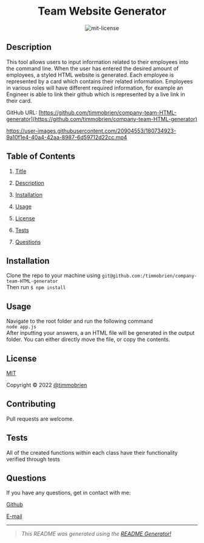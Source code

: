 

<center>

# Team Website Generator <a name="title"></a><br>

![mit-license](https://img.shields.io/badge/license-MIT-green)
</center>

## Description <a name="description"></a>

This tool allows users to input information related to their employees into the command line. When the user has entered the desired amount of employees, a styled HTML website is generated. Each employee is represented by a card which contains their related information. Employees in various roles will have different required information, for example an Engineer is able to link their github which is represented by a live link in their card.

GitHub URL: [https://github.com/timmobrien/company-team-HTML-generator](https://github.com/timmobrien/company-team-HTML-generator)

https://user-images.githubusercontent.com/20904553/180734923-9a10f1e4-40a4-42aa-8987-6d59712d22cc.mp4


## Table of Contents
1. [Title](#title)

2. [Description](#description)

3. [Installation](#installation)

4. [Usage](#usage)

5. [License](#license)

6. [Tests](#tests)

7. [Questions](#questions)

## Installation <a name="installation"></a>
Clone the repo to your machine using `git@github.com:/timmobrien/company-team-HTML-generator` <br> Then run `$ npm install` 

## Usage <a name="usage"></a>
Navigate to the root folder and run the following command <br> `node app.js` <br> After inputting your answers, a an HTML file will be generated in the output folder. You can either directly move the file, or copy the contents.

## License <a name="license"></a>
[MIT](https://choosealicense.com/licenses/mit)

Copyright © 2022 [@timmobrien](https://github.com/timmobrien)

## Contributing <a name="contributing"></a>
Pull requests are welcome.

## Tests <a name="tests"></a>
All of the created functions within each class have their functionality verified through tests

## Questions <a name="questions"></a>

If you have any questions, get in contact with me:

[Github](https://github.com/timmobrien)

[E-mail](timmobrien@icloud.com) 

__________________________________________________

> *This README was generated using the [README Generator!](https://github.com/timmobrien/NodeJS-README-Generator)*
